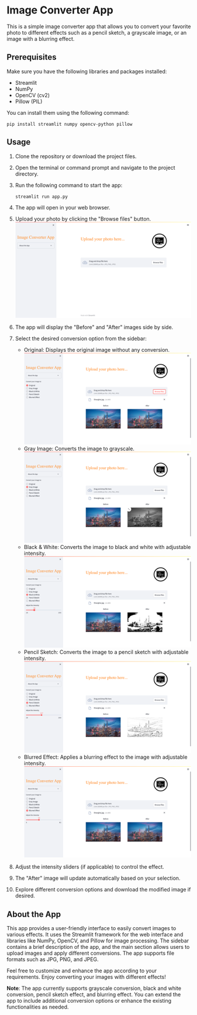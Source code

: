 # Image Converter App

This is a simple image converter app that allows you to convert your favorite photo to different effects such as a pencil sketch, a grayscale image, or an image with a blurring effect.

## Prerequisites

Make sure you have the following libraries and packages installed:

- Streamlit
- NumPy
- OpenCV (cv2)
- Pillow (PIL)

You can install them using the following command:

```
pip install streamlit numpy opencv-python pillow
```

## Usage

1. Clone the repository or download the project files.

2. Open the terminal or command prompt and navigate to the project directory.

3. Run the following command to start the app:

   ```
   streamlit run app.py
   ```

4. The app will open in your web browser.

5. Upload your photo by clicking the "Browse files" button.
   ![graph](/images/img1.png)
6. The app will display the "Before" and "After" images side by side.
    

7. Select the desired conversion option from the sidebar:

   - Original: Displays the original image without any conversion.
   ![graph](/images/img2.png)
   - Gray Image: Converts the image to grayscale.
   ![graph](/images/img3.png)
   - Black & White: Converts the image to black and white with adjustable intensity.
   ![graph](/images/img4.png)
   - Pencil Sketch: Converts the image to a pencil sketch with adjustable intensity.
   ![graph](/images/img5.png)
   - Blurred Effect: Applies a blurring effect to the image with adjustable intensity.
   ![graph](/images/img6.png)

8. Adjust the intensity sliders (if applicable) to control the effect.

9. The "After" image will update automatically based on your selection.

10. Explore different conversion options and download the modified image if desired.

## About the App

This app provides a user-friendly interface to easily convert images to various effects. It uses the Streamlit framework for the web interface and libraries like NumPy, OpenCV, and Pillow for image processing. The sidebar contains a brief description of the app, and the main section allows users to upload images and apply different conversions. The app supports file formats such as JPG, PNG, and JPEG.

Feel free to customize and enhance the app according to your requirements. Enjoy converting your images with different effects!

**Note**: The app currently supports grayscale conversion, black and white conversion, pencil sketch effect, and blurring effect. You can extend the app to include additional conversion options or enhance the existing functionalities as needed.
